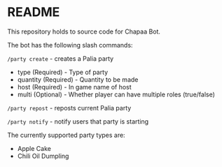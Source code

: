 # README

This repository holds to source code for Chapaa Bot.

The bot has the following slash commands:

`/party create` - creates a Palia party
- type (Required) - Type of party
- quantity (Required) - Quantity to be made
- host (Required) - In game name of host
- multi (Optional) - Whether player can have multiple roles (true/false)

`/party repost` - reposts current Palia party

`/party notify` - notify users that party is starting

The currently supported party types are:
- Apple Cake
- Chili Oil Dumpling

